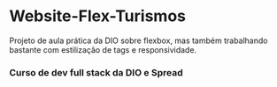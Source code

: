 # Website-Flex-Turismos

Projeto de aula prática da DIO sobre flexbox, mas também trabalhando bastante com estilização de tags e responsividade.

### Curso de dev full stack da DIO e Spread
